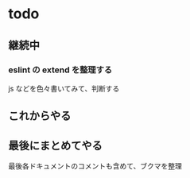 # todo

## 継続中

### eslint の extend を整理する

js などを色々書いてみて、判断する

## これからやる

## 最後にまとめてやる

最後各ドキュメントのコメントも含めて、ブクマを整理

